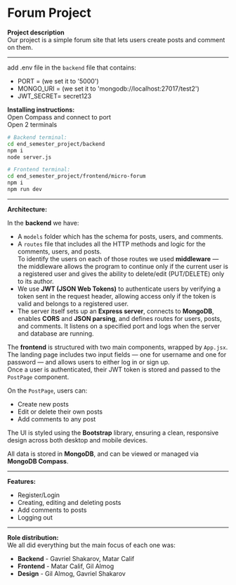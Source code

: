 # Forum Project

**Project description**  
Our project is a simple forum site that lets users create posts and comment on them.

---
add .env file in the `backend` file that contains:

- PORT = (we set it to '5000')
- MONGO_URI = (we set it to 'mongodb://localhost:27017/test2')
- JWT_SECRET= secret123

**Installing instructions:**  
Open Compass and connect to port  
Open 2 terminals  

```bash
# Backend terminal:
cd end_semester_project/backend
npm i
node server.js
```

```bash
# Frontend terminal:
cd end_semester_project/frontend/micro-forum
npm i
npm run dev
```

---

**Architecture:**  

In the **backend** we have:

- A `models` folder which has the schema for posts, users, and comments.
- A `routes` file that includes all the HTTP methods and logic for the comments, users, and posts.  
  To identify the users on each of those routes we used **middleware** — the middleware allows the program to continue only if the current user is a registered user and gives the ability to delete/edit (PUT/DELETE) only to its author. 
- We use **JWT (JSON Web Tokens)** to authenticate users by verifying a token sent in the request header, allowing access only if the token is valid and belongs to a registered user.
- The server itself sets up an **Express server**, connects to **MongoDB**, enables **CORS** and **JSON parsing**, and defines routes for users, posts, and comments. It listens on a specified port and logs when the server and database are running.

The **frontend** is structured with two main components, wrapped by `App.jsx`.  
The landing page includes two input fields — one for username and one for password — and allows users to either log in or sign up.  
Once a user is authenticated, their JWT token is stored and passed to the `PostPage` component.

On the `PostPage`, users can:
- Create new posts  
- Edit or delete their own posts  
- Add comments to any post  

The UI is styled using the **Bootstrap** library, ensuring a clean, responsive design across both desktop and mobile devices.

All data is stored in **MongoDB**, and can be viewed or managed via **MongoDB Compass**.

---

**Features:**  
- Register/Login  
- Creating, editing and deleting posts  
- Add comments to posts  
- Logging out

---

**Role distribution:**  
We all did everything but the main focus of each one was:  
- **Backend** - Gavriel Shakarov, Matar Calif  
- **Frontend** - Matar Calif, Gil Almog  
- **Design** - Gil Almog, Gavriel Shakarov
